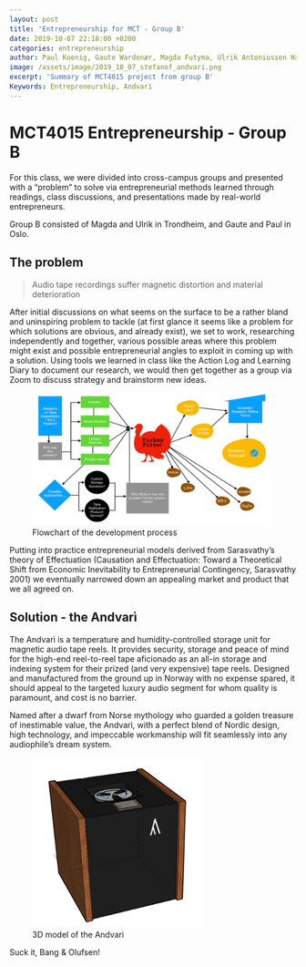 ```yaml
---
layout: post
title: 'Entrepreneurship for MCT - Group B'
date: 2019-10-07 22:18:00 +0200
categories: entrepreneurship
author: Paul Koenig, Gaute Wardenær, Magda Futyma, Ulrik Antoniussen Halmøy
image: /assets/image/2019_10_07_stefanof_andvari.png
excerpt: 'Summary of MCT4015 project from group B'
Keywords: Entrepreneurship, Andvarì
---
```

# MCT4015 Entrepreneurship - Group B

For this class, we were divided into cross-campus groups and presented with a
“problem” to solve via entrepreneurial methods learned through readings, class
discussions, and presentations made by real-world entrepreneurs.

Group B consisted of Magda and Ulrik in Trondheim, and Gaute and Paul in Oslo.

## The problem

> Audio tape recordings suffer magnetic distortion and material deterioration

After initial discussions on what seems on the surface to be a rather bland and
uninspiring problem to tackle (at first glance it seems like a problem for which solutions
are obvious, and already exist), we set to work, researching independently and together,
various possible areas where this problem might exist and possible entrepreneurial
angles to exploit in coming up with a solution. Using tools we learned in class like the
Action Log and Learning Diary to document our research, we would then get together
as a group via Zoom to discuss strategy and brainstorm new ideas.

<figure>
  <img src="/assets/image/2019_10_07_stefanof_andvari_flowchart.png" alt="Flowchart of the development process"/>
  <figcaption>Flowchart of the development process</figcaption>
</figure>

Putting into practice entrepreneurial models derived from Sarasvathy’s theory of
Effectuation (Causation and Effectuation: Toward a Theoretical Shift from Economic
Inevitability to Entrepreneurial Contingency, Sarasvathy 2001) we eventually narrowed
down an appealing market and product that we all agreed on.

## Solution - the Andvarì

The Andvarì is a temperature and humidity-controlled storage unit for magnetic audio
tape reels. It provides security, storage and peace of mind for the high-end reel-to-reel
tape aficionado as an all-in storage and indexing system for their prized (and very
expensive) tape reels. Designed and manufactured from the ground up in Norway with
no expense spared, it should appeal to the targeted luxury audio segment for whom
quality is paramount, and cost is no barrier.

Named after a dwarf from Norse mythology who guarded a golden treasure of
inestimable value, the Andvarì, with a perfect blend of Nordic design, high technology,
and impeccable workmanship will fit seamlessly into any audiophile’s dream system.

<figure>
  <img src="/assets/image/2019_10_07_stefanof_andvari_3d.png" alt="3D model of the Andvarì" width="300" height="300" />
  <figcaption>3D model of the Andvarì</figcaption>
</figure>

Suck it, Bang & Olufsen!
